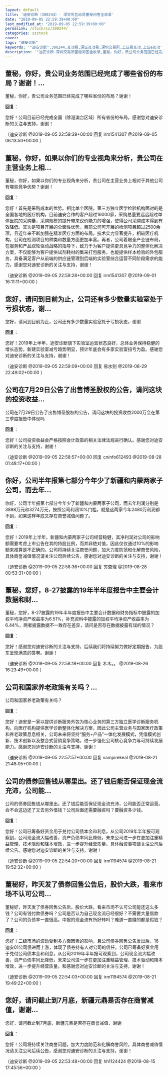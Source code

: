```yaml
---
layout: default
title: '迪安诊断（300244）- 深交所互动易董秘问答全收录'
date: "2019-09-05 22:59:39+00:00"
last_modified_at: "2019-09-05 22:59:39+00:00"
permalink: /stock/sz/300244/
categories: szstock
cover: 
tags: "迪安诊断"
keywords: '"迪安诊断",300244,互动易,深证互动易,深圳交易所,上证易互动,上证e互动'
description: '"迪安诊断-深圳交易所董秘问答全收录,董秘，你好，贵公司业务范围已经完成了哪些省份的布局？谢谢！"'
---
```


## 董秘，你好，贵公司业务范围已经完成了哪些省份的布局？谢谢！...

董秘，你好，贵公司业务范围已经完成了哪些省份的布局？谢谢！

**回复**：

您好！公司目前已经完成全国（除港澳台区域）所有省份的布局，感谢您对迪安诊断的关注与支持，谢谢！ 

（迪安诊断  @2019-09-05 22:59:39+00:00 回复 irm1541307  @2019-09-05 06:13:50+00:00 ）

## 董秘，你好，如果以你们的专业视角来分析，贵公司在主营业务上相...

董秘，你好，如果以你们的专业视角来分析，贵公司在主营业务上相对于其他公司有哪些竞争优势？谢谢！

**回复**：

您好！首先是采购成本的优势。相比单个医院，第三方独立医学检验机构面对的是全国各地的医疗机构，目前迪安合作的客户超过16000家，采购总量要远远超过单体医院的采购量，采购规模的提升带来议价能力的增强，使得公司采购成本得到有效降低。其次是项目开展的全面性优势。目前公司可开展的检测项目超过2500余项，且近年来不断加强在精准医疗方面的布局，技术实力显著提升，相较医疗机构，公司在检测项目的种类和数量方面更加丰富。再者，公司着眼全产业链布局，在服务和产品双轮驱动战略的指导下，致力于为客户提供更具竞争力的整体化解决方案，不仅能够为客户提供试剂耗材的集采打包服务，也能提供样本检验的外包服务，具备满足客户从前端的供应链管理到后端的实验室综合运营不同阶段需求的能力。感谢您对迪安诊断的关注与支持，谢谢！ 

（迪安诊断  @2019-09-05 22:59:28+00:00 回复 irm1541307  @2019-09-01 16:11:11+00:00 ）

## 您好，请问到目前为止，公司还有多少数量实验室处于亏损状态，谢...

您好，请问到目前为止，公司还有多少数量实验室处于亏损状态，谢谢

**回复**：

您好！2019年上半年，迪安诊断旗下实验室运营状态良好，总体业务保持稳健的增长态势，新建实验室减亏趋势明显，预计年底会有多家实验室扭亏为盈。感谢您对迪安诊断的关注与支持，谢谢！ 

（迪安诊断  @2019-09-05 22:59:09+00:00 回复 易水别  @2019-08-29 22:49:02+00:00 ）

## 公司在7月29日公告了出售博圣股权的公告，请问这块的投资收益...

公司在7月29日公告了出售博圣股权的公告，请问这块的投资收益2000万会在第三季度报告中体现吗

**回复**：

您好！公司投资收益会严格按照会计政策的相关法律法规进行确认。感谢您对迪安诊断的关注与支持，谢谢！ 

（迪安诊断  @2019-09-05 22:58:57+00:00 回复 cninfo612493  @2019-08-28 01:48:17+00:00 ）

## 你好，公司半年报第七部分今年少了新疆和内蒙两家子公司，而去年...

你好，公司半年报第七部分今年少了新疆和内蒙两家子公司，而去年利润分别是3898万元和3274万元，按照公司利润10%门槛，就是这两家今年2480万利润都不到，如果这样年底又存在商誉减值问题了。

**回复**：

您好！2019年上半年，新疆和内蒙两家子公司经营稳健，其净利润对公司的影响额需要考虑上市公告在其的持股比例，而并非绝对值，因此仅仅通过10%的影响额来推算是不正确的。公司将持续关注商誉问题，加大力度防范和化解商誉风险，具体商誉减值情况请关注公司后续公告，感谢您对迪安诊断的关注与支持，谢谢！ 

（迪安诊断  @2019-09-05 22:58:36+00:00 回复 穷查理  @2019-08-28 00:53:31+00:00 ）

## 董秘，您好，8-27披露的19年半年度报告中主要会计数据和财...

董秘，您好，8-27披露的19年半年度报告中主要会计数据和财务指标中披露的加权平均净资产收益率为6.51%，补充资料中披露的加权平均净资产收益率为6.44%，两者披露数据不一致存在差异，请问是否存在数据披露有误的情况？

**回复**：

您好！感谢您对迪安诊断的关注与支持，后续我们将持续努力做好定期报告，为股东呈现满意的答卷。谢谢！ 

（迪安诊断  @2019-09-05 22:58:18+00:00 回复 木木。。  @2019-08-26 16:23:49+00:00 ）

## 公司和国家养老政策有关吗？...

公司和国家养老政策有关吗？

**回复**：

您好！迪安是一家以提供诊断服务外包为核心业务的第三方独立医学诊断服务机构，向医疗机构提供医学诊断整体化解决方案，因此公司主营业务与国家医疗政策和养老政策息息相关，公司未来将坚持“服务+产品”一体化发展模式，凭借模式创新、技术创新以及整合式营销竞争策略，进一步强化公司核心竞争力与可持续发展能力。感谢您对迪安诊断的关注与支持，谢谢！ 

（迪安诊断  @2019-09-05 22:57:57+00:00 回复 vampirekeal  @2019-08-21 21:48:05+00:00 ）

## 公司的债券回售钱从哪里出。还了钱后能否保证现金流充沛，公司能...

公司的债券回售钱从哪里出。还了钱后能否保证现金流充沛，公司能否正常运营。会不会这边还了又去另外借钱？公司后面还需要融资吗？要融资多少钱。

**回复**：

您好！公司已筹备好资金用于兑付公司债本金和利息，从公司2019年半年报可观察到，公司现金流大幅改善，资产负债率同比降低，未来公司进一步在更加注重精益管理、技术驱动和降本增效，进一步提升经营质量。具体融资事项请关注公司后续公告。感谢您对迪安诊断的关注与支持，谢谢！ 

（迪安诊断  @2019-09-05 22:54:20+00:00 回复 irm1194574  @2019-08-21 19:52:32+00:00 ）

## 董秘好，昨天发了债券回售公告后，股价大跌，看来市场不认可公司...

董秘好，昨天发了债券回售公告后，股价大跌，看来市场不认可公司能还这么多钱？公司有钱付款债券吗？公司是否认为自己现金流已经很好？不需要大量借款了？公司的负债率一直很高。中报的现金流有所好转吗？难道一直赚的都是假钱？

**回复**：

您好！二级市场的波动受到多方面因素的影响，且公司债券回售公告发出后，16迪安01公司债进而上涨，体现了债券持有人对公司的信任，公司已筹备好资金用于兑付公司债本金和利息，从公司2019年半年报可观察到，公司现金流大幅改善，资产负债率同比降低，未来公司进一步在更加注重精益管理、技术驱动和降本增效，进一步提升经营质量。和感谢您对迪安诊断的关注与支持，谢谢！ 

（迪安诊断  @2019-09-05 22:54:03+00:00 回复 irm1194574  @2019-08-21 19:49:22+00:00 ）

## 您好，请问截止到7月底，新疆元鼎是否存在商誉减值，谢谢...

您好，请问截止到7月底，新疆元鼎是否存在商誉减值，谢谢

**回复**：

您好！公司将持续关注商誉问题，加大力度防范和化解商誉风险，具体商誉减值情况请关注公司后续公告，感谢您对迪安诊断的关注与支持，谢谢！ 

（迪安诊断  @2019-09-05 22:53:48+00:00 回复 hh1124424  @2019-08-15 17:45:56+00:00 ）

